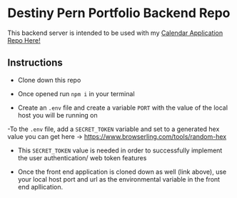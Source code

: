 # Destiny Pern Portfolio Backend Repo

This backend server is intended to be used with my [Calendar Application Repo Here!](https://github.com/DestinyJoyner/Pern-Portfolio-Project-frontend)

## Instructions

- Clone down this repo

- Once opened run `npm i` in your terminal

- Create an `.env` file and create a variable `PORT` with the value of the local host you will be running on

-To the `.env` file, add a `SECRET_TOKEN` variable and set to a generated hex value you can get here -> https://www.browserling.com/tools/random-hex

- This `SECRET_TOKEN` value is needed in order to successfully implement the user authentication/ web token features

- Once the front end application is cloned down as well (link above), use your local host port and url as the environmental variable in the front end apllication.